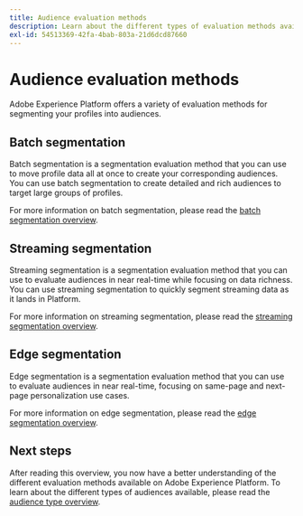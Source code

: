 ```yaml
---
title: Audience evaluation methods
description: Learn about the different types of evaluation methods available on Adobe Experience Platform.
exl-id: 54513369-42fa-4bab-803a-21d6dcd87660
---
```

# Audience evaluation methods

Adobe Experience Platform offers a variety of evaluation methods for segmenting your profiles into audiences.

## Batch segmentation

Batch segmentation is a segmentation evaluation method that you can use to move profile data all at once to create your corresponding audiences. You can use batch segmentation to create detailed and rich audiences to target large groups of profiles.

For more information on batch segmentation, please read the [batch segmentation overview](./batch-segmentation.md).

## Streaming segmentation

Streaming segmentation is a segmentation evaluation method that you can use to evaluate audiences in near real-time while focusing on data richness. You can use streaming segmentation to quickly segment streaming data as it lands in Platform.

For more information on streaming segmentation, please read the [streaming segmentation overview](./streaming-segmentation.md).

## Edge segmentation

Edge segmentation is a segmentation evaluation method that you can use to evaluate audiences in near real-time, focusing on same-page and next-page personalization use cases.

For more information on edge segmentation, please read the [edge segmentation overview](./edge-segmentation.md).

## Next steps

After reading this overview, you now have a better understanding of the different evaluation methods available on Adobe Experience Platform. To learn about the different types of audiences available, please read the [audience type overview](../types/overview.md).
